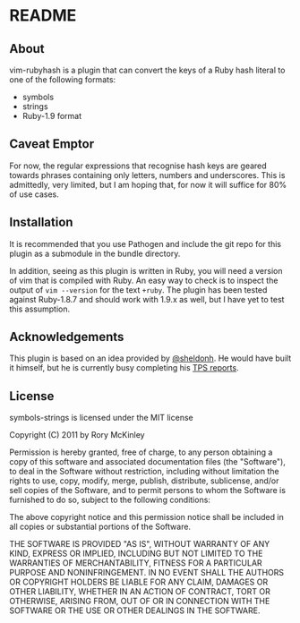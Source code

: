 # README

## About

vim-rubyhash is a plugin that can convert the keys of a Ruby hash literal to one of the following formats:

* symbols
* strings
* Ruby-1.9 format 

## Caveat Emptor

For now, the regular expressions that recognise hash keys are geared towards phrases containing only letters, numbers and
underscores. This is admittedly, very limited, but I am hoping that, for now it will suffice for 80% of use cases. 

## Installation

It is recommended that you use Pathogen and include the git repo for this plugin as a submodule in the bundle directory.

In addition, seeing as this plugin is written in Ruby, you will need a version of vim that is compiled with Ruby. An easy way to
check is to inspect the output of `vim --version` for the text `+ruby`. The plugin has been tested against Ruby-1.8.7 and should
work with 1.9.x as well, but I have yet to test this assumption.

## Acknowledgements

This plugin is based on an idea provided by [@sheldonh](https://twitter.com/#!/sheldonh). He would have built it himself, but he is 
currently busy completing his [TPS reports](http://www.youtube.com/watch?v=Fy3rjQGc6lA&feature=related).

## License

symbols-strings is licensed under the MIT license

Copyright (C) 2011 by Rory McKinley

Permission is hereby granted, free of charge, to any person obtaining a copy
of this software and associated documentation files (the "Software"), to deal
in the Software without restriction, including without limitation the rights
to use, copy, modify, merge, publish, distribute, sublicense, and/or sell
copies of the Software, and to permit persons to whom the Software is
furnished to do so, subject to the following conditions:

The above copyright notice and this permission notice shall be included in
all copies or substantial portions of the Software.

THE SOFTWARE IS PROVIDED "AS IS", WITHOUT WARRANTY OF ANY KIND, EXPRESS OR
IMPLIED, INCLUDING BUT NOT LIMITED TO THE WARRANTIES OF MERCHANTABILITY,
FITNESS FOR A PARTICULAR PURPOSE AND NONINFRINGEMENT. IN NO EVENT SHALL THE
AUTHORS OR COPYRIGHT HOLDERS BE LIABLE FOR ANY CLAIM, DAMAGES OR OTHER
LIABILITY, WHETHER IN AN ACTION OF CONTRACT, TORT OR OTHERWISE, ARISING FROM,
OUT OF OR IN CONNECTION WITH THE SOFTWARE OR THE USE OR OTHER DEALINGS IN
THE SOFTWARE.

